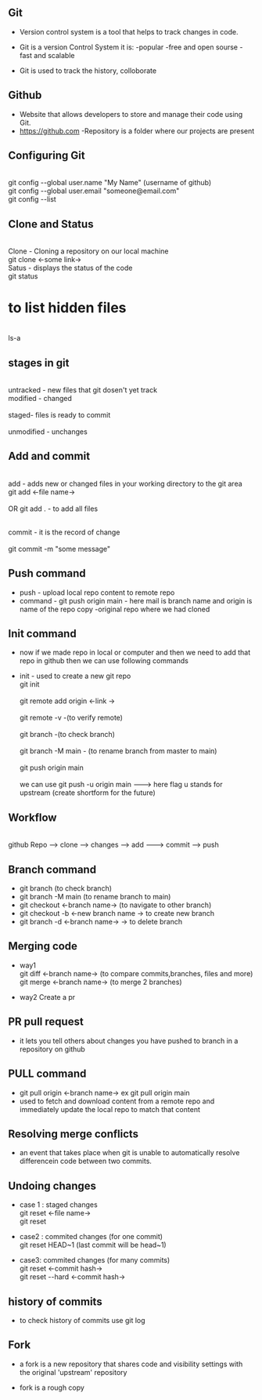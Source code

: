 ## Git
-  Version control system is a tool that helps to track changes in code.
-  Git is a version Control System it is: 
    -popular
    -free and open sourse
    -fast and scalable

- Git is used to track the history, colloborate

## Github
- Website that allows developers to store and manage their code using Git.
- https://github.com
-Repository is a folder where our projects are present

## Configuring Git
<br>
git config --global user.name "My Name" (username of github)
<br>
git config --global user.email "someone@email.com"
<br>
git config --list


## Clone and Status
<br>
Clone - Cloning a repository on our local machine
<br>
git clone <-some link->
<br>
Satus - displays the status of the code
<br>
git status

# to list hidden files
<br> ls-a <br>

## stages in git
<br> untracked - new files that git dosen't yet track <br>
modified - changed<br>
<br> staged- files is ready to commit<br>
<br>unmodified - unchanges<br>

## Add and commit
<br> add -  adds new or changed files in your working directory to the git area <br>
git add <-file name-> <br>
<br>OR git add . - to add all files <br>

<br> commit - it is the record of change <br>
<br> git commit -m "some message"<br>

## Push command
- push - upload local repo content to remote repo 
- command - git push origin main  - here mail is branch name and origin is name of the repo copy -original repo where we had cloned

## Init command
- now if we made repo in local or computer and then we need to add that repo in github then we can use following commands

- init - used to create a new git repo
 <br>git init</br>
 <br>git remote add origin <-link -></br>
 <br>git remote -v     -(to verify remote)</br>
 <br>git branch     -(to check branch)</br>
 <br>git branch -M main    - (to rename branch from master to main)</br>
 <br>git push origin main</br>
 <br> we can use git push -u origin main ---> here flag u stands for upstream (create shortform for the future)


## Workflow
<br>
github Repo --> clone --> changes --> add ---> commit --> push

## Branch command

- git branch (to check branch)
- git branch -M main (to rename branch to main)
- git checkout <-branch name-> (to navigate to other branch)
- git checkout -b <-new branch name -> to create new branch
- git branch -d <-branch name-> -> to delete branch

## Merging code

- way1
<br> git diff <-branch name->  (to compare commits,branches, files and more)
<br> git merge <-branch name->  (to merge 2 branches)

- way2
Create a pr

## PR pull request
- it lets you tell others about changes you have pushed to branch in a repository on github

## PULL command

- git pull origin <-branch name->  ex git pull origin main
- used to fetch and download content from a remote repo and immediately update the local repo to match that content


## Resolving merge conflicts

-  an event that takes place when git is unable to automatically resolve differencein code between two commits.


## Undoing changes
- case 1 : staged changes 
<br> git reset <-file name->
<br> git reset

- case2 : commited changes (for one commit)
<br> git reset HEAD~1   (last commit will be head~1)

- case3: commited changes (for many commits)
<br> git reset <-commit hash->
<br> git reset --hard <-commit hash->

## history of commits
- to check history of commits use git log


## Fork
- a fork is a new repository that shares code and visibility settings with the original 'upstream' repository

- fork is a rough copy